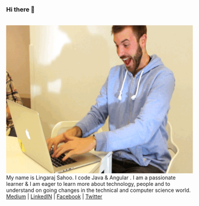 ### Hi there 👋

<!--
**LingarajSah00/LingarajSah00** is a ✨ _special_ ✨ repository because its `README.md` (this file) appears on your GitHub profile.

Here are some ideas to get you started:

- 🔭 I’m currently working on ...
- 🌱 I’m currently learning ...
- 👯 I’m looking to collaborate on ...
- 🤔 I’m looking for help with ...
- 💬 Ask me about ...
- 📫 How to reach me: ...
- 😄 Pronouns: ...
- ⚡ Fun fact: ...
-->
<div align="center">
	<br>
	<a href="https://twitter.com/@lingarajsah00" target="_blank">
		<img src="https://github.com/LingarajSah00/image/blob/main/6DMO.gif" width="800" height="400">
	</a>
	<br>
</div>

<div>My name is Lingaraj Sahoo. I code Java & Angular . I am a passionate learner & I am eager to learn more about technology, people and to understand on going changes in the technical and computer science world.  <a href="https://medium.com/@LingarajSah00" target="_blank">Medium</a>
| <a href="https://www.linkedin.com/in/lingarajsah00/" target="_blank">LinkedIN</a> | <a href="https://www.facebook.com/lingaraj.sahoo.904/" target="_blank">Facebook</a> | <a href="https://twitter.com/@lingarajsah00" target="_blank">Twitter</a> </div>
<br>
